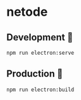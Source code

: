# netode

## Development 🔨

```
npm run electron:serve
```

## Production 🚀

```
npm run electron:build
```
